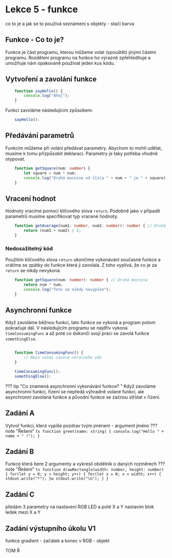# Lekce 5 - funkce

co to je a jak se to používá
seznámení s objekty - stačí barva

## Funkce - Co to je?
Funkce je část programu, kterou můžeme volat (spouštět) jinými částmi programu.
Rozdělení programu na funkce ho výrazně zpřehledňuje a umožňuje nám opakovaně používat jeden kus kódu.

## Vytvoření a zavolání funkce
```ts
    function sayHello() {
        console.log("Ahoj");
    }
```

Funkci zavoláme následujícím způsobem:
```ts
    sayHello();
```

## Předávání parametrů
Funkcím můžeme při volání předávat parametry. Abychom to mohli udělat, musíme k tomu přizpůsobit deklaraci. Parametry je taky potřeba vhodně otypovat.
```ts
    function getSquare(num: number) {
        let square = num * num;
        console.log("Druhá mocnina od čísla " + num + " je " + square);
    }
```

## Vracení hodnot
Hodnoty vracíme pomocí klíčového slova ``` return ```. Podobně jako v případě parametrů musíme specifikovat typ vracené hodnoty.
```ts
    function getAverage(num1: number, num2: number): number { // Druhá mocnina
        return (num1 + num2) / 2;
    }
```

### Nedosažitelný kód
Použitím klíčového slova ``` return ``` ukončíme vykonávání současné funkce a vrátíme se zpátky do funkce která ji zavolala. Z toho vyplívá,
že co je za ``` return ``` se nikdy nevykoná.
```ts
    function getSquare(num: number): number { // Druhá mocnina
        return num * num;
        console.log("Toto se nikdy nevypíše");
    }
```

## Asynchronní funkce
Když zavoláme běžnou funkci, tato funkce se vykoná a program potom pokračuje dál.
V následujícím programu se nejdřív vykoná ```timeConsumingFunc``` a až poté co dokončí svoji práci se zavolá funkce ```somethingElse```.
```ts

    function timeConsumingFunc() {
        // Neco velmi casove narocneho zde
    }

    timeConsumingFunc();
    somethingElse();
```


??? tip "Co znamená asynchronní vykonávání funkce? "
    Když zavoláme asynchronní funkci, řízení se nepředá výhradně volané funkci, ale asynchronní zavolaná funkce a původní funkce se začnou střídat v řízení.


## Zadání A

Vytvoř funkci, která vypíše pozdrav tvým jménem - argument jméno
??? note "Řešení"
    ```ts
        function greet(name: string) {
            console.log("Hello " + name + " !");
        }
    ```

## Zadání B

Funkce která bere 2 argumenty a vykreslí obdélník o daných rozměrech
??? note "Řešení"
    ```ts
        function drawRectangle(width: number, height: number) {
            for(let y = 0; y < height; y++) {
                for(let x = 0; x < width; x++) {
                stdout.write("*");
                }w
                stdout.write("\n");
            }
        }
    ```

## Zadání C
předám 3 parametry na nastavení RGB LED a poté X a Y
nastavím blok ledek mezi X a Y


## Zadání výstupního úkolu V1

funkce gradient - začátek a konec v RGB - objekt

TOM Ř